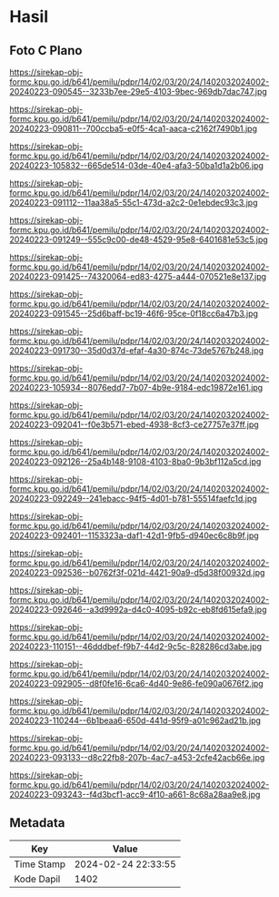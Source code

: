 # Hasil

## Foto C Plano

https://sirekap-obj-formc.kpu.go.id/b641/pemilu/pdpr/14/02/03/20/24/1402032024002-20240223-090545--3233b7ee-29e5-4103-9bec-969db7dac747.jpg

https://sirekap-obj-formc.kpu.go.id/b641/pemilu/pdpr/14/02/03/20/24/1402032024002-20240223-090811--700ccba5-e0f5-4ca1-aaca-c2162f7490b1.jpg

https://sirekap-obj-formc.kpu.go.id/b641/pemilu/pdpr/14/02/03/20/24/1402032024002-20240223-105832--665de514-03de-40e4-afa3-50ba1d1a2b06.jpg

https://sirekap-obj-formc.kpu.go.id/b641/pemilu/pdpr/14/02/03/20/24/1402032024002-20240223-091112--11aa38a5-55c1-473d-a2c2-0e1ebdec93c3.jpg

https://sirekap-obj-formc.kpu.go.id/b641/pemilu/pdpr/14/02/03/20/24/1402032024002-20240223-091249--555c9c00-de48-4529-95e8-6401681e53c5.jpg

https://sirekap-obj-formc.kpu.go.id/b641/pemilu/pdpr/14/02/03/20/24/1402032024002-20240223-091425--74320064-ed83-4275-a444-070521e8e137.jpg

https://sirekap-obj-formc.kpu.go.id/b641/pemilu/pdpr/14/02/03/20/24/1402032024002-20240223-091545--25d6baff-bc19-46f6-95ce-0f18cc6a47b3.jpg

https://sirekap-obj-formc.kpu.go.id/b641/pemilu/pdpr/14/02/03/20/24/1402032024002-20240223-091730--35d0d37d-efaf-4a30-874c-73de5767b248.jpg

https://sirekap-obj-formc.kpu.go.id/b641/pemilu/pdpr/14/02/03/20/24/1402032024002-20240223-105934--8076edd7-7b07-4b9e-9184-edc19872e161.jpg

https://sirekap-obj-formc.kpu.go.id/b641/pemilu/pdpr/14/02/03/20/24/1402032024002-20240223-092041--f0e3b571-ebed-4938-8cf3-ce27757e37ff.jpg

https://sirekap-obj-formc.kpu.go.id/b641/pemilu/pdpr/14/02/03/20/24/1402032024002-20240223-092126--25a4b148-9108-4103-8ba0-9b3bf112a5cd.jpg

https://sirekap-obj-formc.kpu.go.id/b641/pemilu/pdpr/14/02/03/20/24/1402032024002-20240223-092249--241ebacc-94f5-4d01-b781-55514faefc1d.jpg

https://sirekap-obj-formc.kpu.go.id/b641/pemilu/pdpr/14/02/03/20/24/1402032024002-20240223-092401--1153323a-daf1-42d1-9fb5-d940ec6c8b9f.jpg

https://sirekap-obj-formc.kpu.go.id/b641/pemilu/pdpr/14/02/03/20/24/1402032024002-20240223-092536--b0762f3f-021d-4421-90a9-d5d38f00932d.jpg

https://sirekap-obj-formc.kpu.go.id/b641/pemilu/pdpr/14/02/03/20/24/1402032024002-20240223-092646--a3d9992a-d4c0-4095-b92c-eb8fd615efa9.jpg

https://sirekap-obj-formc.kpu.go.id/b641/pemilu/pdpr/14/02/03/20/24/1402032024002-20240223-110151--46dddbef-f9b7-44d2-9c5c-828286cd3abe.jpg

https://sirekap-obj-formc.kpu.go.id/b641/pemilu/pdpr/14/02/03/20/24/1402032024002-20240223-092905--d8f0fe16-6ca6-4d40-9e86-fe090a0676f2.jpg

https://sirekap-obj-formc.kpu.go.id/b641/pemilu/pdpr/14/02/03/20/24/1402032024002-20240223-110244--6b1beaa6-650d-441d-95f9-a01c962ad21b.jpg

https://sirekap-obj-formc.kpu.go.id/b641/pemilu/pdpr/14/02/03/20/24/1402032024002-20240223-093133--d8c22fb8-207b-4ac7-a453-2cfe42acb66e.jpg

https://sirekap-obj-formc.kpu.go.id/b641/pemilu/pdpr/14/02/03/20/24/1402032024002-20240223-093243--f4d3bcf1-acc9-4f10-a661-8c68a28aa9e8.jpg


## Metadata

| Key        | Value               |
| ---------- | ------------------- |
| Time Stamp | 2024-02-24 22:33:55 |
| Kode Dapil | 1402                |



